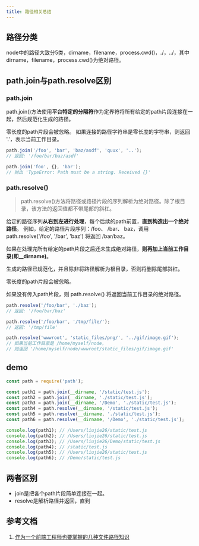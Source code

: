 ```yaml
---
title: 路径相关总结
---
```

## 路径分类
node中的路径大致分5类，dirname，filename，process.cwd()，./，../，其中dirname，filename，process.cwd()为绝对路径。

## path.join与path.resolve区别
### path.join
path.join()方法使用**平台特定的分隔符**作为定界符将所有给定的path片段连接在一起，然后规范化生成的路径。

零长度的path片段会被忽略。 如果连接的路径字符串是零长度的字符串，则返回 '.'，表示当前工作目录。
```js
path.join('/foo', 'bar', 'baz/asdf', 'quux', '..');
// 返回: '/foo/bar/baz/asdf'

path.join('foo', {}, 'bar');
// 抛出 'TypeError: Path must be a string. Received {}'
```
### path.resolve()
>path.resolve()方法将路径或路径片段的序列解析为绝对路径。除了根目录，该方法的返回值都不带尾部的斜杠。

给定的路径序列**从右到左进行处理**，每个后续的path前置，**直到构造出一个绝对路径**。 例如，给定的路径片段序列：/foo、 /bar、 baz，调用 path.resolve('/foo', '/bar', 'baz') 将返回 /bar/baz。

如果在处理完所有给定的path片段之后还未生成绝对路径，**则再加上当前工作目录(即__dirname)**。

生成的路径已规范化，并且除非将路径解析为根目录，否则将删除尾部斜杠。

零长度的path片段会被忽略。

如果没有传入path片段，则 path.resolve() 将返回当前工作目录的绝对路径。
```js
path.resolve('/foo/bar', './baz');
// 返回: '/foo/bar/baz'

path.resolve('/foo/bar', '/tmp/file/');
// 返回: '/tmp/file'

path.resolve('wwwroot', 'static_files/png/', '../gif/image.gif');
// 如果当前工作目录是 /home/myself/node，
// 则返回 '/home/myself/node/wwwroot/static_files/gif/image.gif'
```
## demo
```js
const path = require('path');

const path1 = path.join(__dirname, '/static/test.js');
const path2 = path.join(__dirname, './static/test.js');
const path3 = path.join(__dirname, '/Demo', './static/test.js');
const path4 = path.resolve(__dirname, '/static/test.js');
const path5 = path.resolve(__dirname, './static/test.js');
const path6 = path.resolve(__dirname, '/Demo', './static/test.js');

console.log(path1); // /Users/liujie26/static/test.js
console.log(path2); // /Users/liujie26/static/test.js
console.log(path3); // /Users/liujie26/Demo/static/test.js
console.log(path4); // /static/test.js
console.log(path5); // /Users/liujie26/static/test.js
console.log(path6); // /Demo/static/test.js
```
## 两者区别

* join是把各个path片段简单连接在一起。
* resolve是解析路径并返回，直到

## 参考文档
1. [作为一个前端工程师也要掌握的几种文件路径知识](https://mp.weixin.qq.com/s/CPYa7YjQDJGYWzKwTox5Rg)